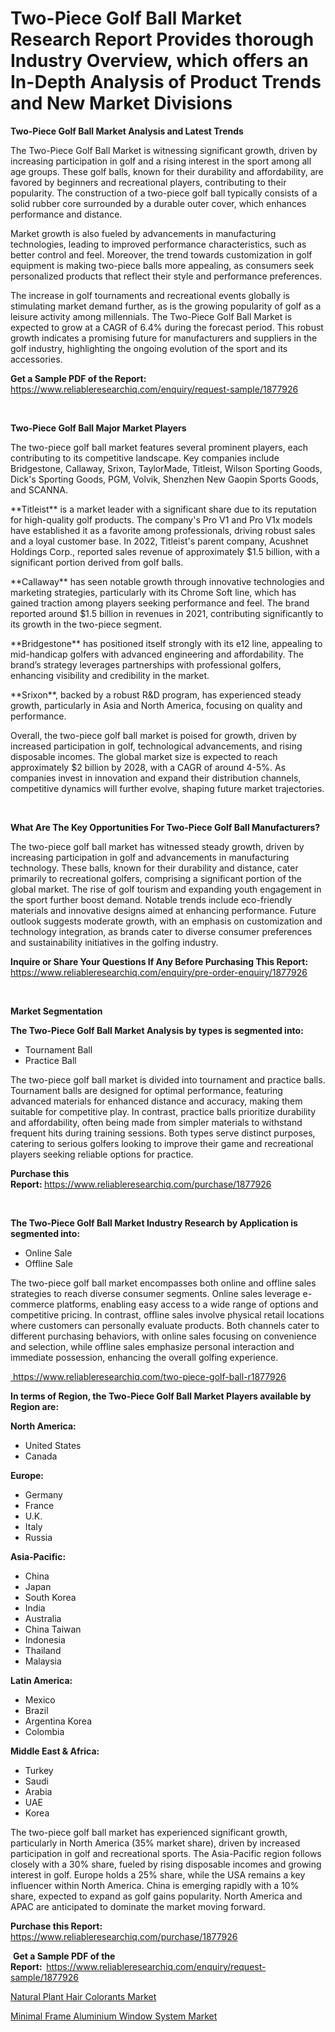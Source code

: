 <p><h1>Two-Piece Golf Ball Market Research Report Provides thorough Industry Overview, which offers an In-Depth Analysis of Product Trends and New Market Divisions</h1></p><p><strong>Two-Piece Golf Ball Market Analysis and Latest Trends</strong></p>
<p><p>The Two-Piece Golf Ball Market is witnessing significant growth, driven by increasing participation in golf and a rising interest in the sport among all age groups. These golf balls, known for their durability and affordability, are favored by beginners and recreational players, contributing to their popularity. The construction of a two-piece golf ball typically consists of a solid rubber core surrounded by a durable outer cover, which enhances performance and distance.</p><p>Market growth is also fueled by advancements in manufacturing technologies, leading to improved performance characteristics, such as better control and feel. Moreover, the trend towards customization in golf equipment is making two-piece balls more appealing, as consumers seek personalized products that reflect their style and performance preferences.</p><p>The increase in golf tournaments and recreational events globally is stimulating market demand further, as is the growing popularity of golf as a leisure activity among millennials. The Two-Piece Golf Ball Market is expected to grow at a CAGR of 6.4% during the forecast period. This robust growth indicates a promising future for manufacturers and suppliers in the golf industry, highlighting the ongoing evolution of the sport and its accessories.</p></p>
<p><strong>Get a Sample PDF of the Report:&nbsp;</strong> <a href="https://www.reliableresearchiq.com/enquiry/request-sample/1877926?utm_campaign=103&utm_medium=2&utm_source=Github&utm_content=ia&utm_term=10022025&utm_id=two-piece-golf-ball">https://www.reliableresearchiq.com/enquiry/request-sample/1877926</a></p>
<p>&nbsp;</p>
<p><strong>Two-Piece Golf Ball Major Market Players</strong></p>
<p><p>The two-piece golf ball market features several prominent players, each contributing to its competitive landscape. Key companies include Bridgestone, Callaway, Srixon, TaylorMade, Titleist, Wilson Sporting Goods, Dick's Sporting Goods, PGM, Volvik, Shenzhen New Gaopin Sports Goods, and SCANNA.</p><p>**Titleist** is a market leader with a significant share due to its reputation for high-quality golf products. The company's Pro V1 and Pro V1x models have established it as a favorite among professionals, driving robust sales and a loyal customer base. In 2022, Titleist's parent company, Acushnet Holdings Corp., reported sales revenue of approximately $1.5 billion, with a significant portion derived from golf balls.</p><p>**Callaway** has seen notable growth through innovative technologies and marketing strategies, particularly with its Chrome Soft line, which has gained traction among players seeking performance and feel. The brand reported around $1.5 billion in revenues in 2021, contributing significantly to its growth in the two-piece segment.</p><p>**Bridgestone** has positioned itself strongly with its e12 line, appealing to mid-handicap golfers with advanced engineering and affordability. The brand’s strategy leverages partnerships with professional golfers, enhancing visibility and credibility in the market.</p><p>**Srixon**, backed by a robust R&D program, has experienced steady growth, particularly in Asia and North America, focusing on quality and performance. </p><p>Overall, the two-piece golf ball market is poised for growth, driven by increased participation in golf, technological advancements, and rising disposable incomes. The global market size is expected to reach approximately $2 billion by 2028, with a CAGR of around 4-5%. As companies invest in innovation and expand their distribution channels, competitive dynamics will further evolve, shaping future market trajectories.</p></p>
<p>&nbsp;</p>
<p><strong>What Are The Key Opportunities For Two-Piece Golf Ball Manufacturers?</strong></p>
<p><p>The two-piece golf ball market has witnessed steady growth, driven by increasing participation in golf and advancements in manufacturing technology. These balls, known for their durability and distance, cater primarily to recreational golfers, comprising a significant portion of the global market. The rise of golf tourism and expanding youth engagement in the sport further boost demand. Notable trends include eco-friendly materials and innovative designs aimed at enhancing performance. Future outlook suggests moderate growth, with an emphasis on customization and technology integration, as brands cater to diverse consumer preferences and sustainability initiatives in the golfing industry.</p></p>
<p><strong>Inquire or Share Your Questions If Any Before Purchasing This Report:</strong> <a href="https://www.reliableresearchiq.com/enquiry/pre-order-enquiry/1877926?utm_campaign=103&utm_medium=2&utm_source=Github&utm_content=ia&utm_term=10022025&utm_id=two-piece-golf-ball">https://www.reliableresearchiq.com/enquiry/pre-order-enquiry/1877926</a></p>
<p>&nbsp;</p>
<p><strong>Market Segmentation</strong></p>
<p><strong>The Two-Piece Golf Ball Market Analysis by types is segmented into:</strong></p>
<p><ul><li>Tournament Ball</li><li>Practice Ball</li></ul></p>
<p><p>The two-piece golf ball market is divided into tournament and practice balls. Tournament balls are designed for optimal performance, featuring advanced materials for enhanced distance and accuracy, making them suitable for competitive play. In contrast, practice balls prioritize durability and affordability, often being made from simpler materials to withstand frequent hits during training sessions. Both types serve distinct purposes, catering to serious golfers looking to improve their game and recreational players seeking reliable options for practice.</p></p>
<p><strong>Purchase this Report:&nbsp;</strong><a href="https://www.reliableresearchiq.com/purchase/1877926?utm_campaign=103&utm_medium=2&utm_source=Github&utm_content=ia&utm_term=10022025&utm_id=two-piece-golf-ball">https://www.reliableresearchiq.com/purchase/1877926</a></p>
<p>&nbsp;</p>
<p><strong>The Two-Piece Golf Ball Market Industry Research by Application is segmented into:</strong></p>
<p><ul><li>Online Sale</li><li>Offline Sale</li></ul></p>
<p><p>The two-piece golf ball market encompasses both online and offline sales strategies to reach diverse consumer segments. Online sales leverage e-commerce platforms, enabling easy access to a wide range of options and competitive pricing. In contrast, offline sales involve physical retail locations where customers can personally evaluate products. Both channels cater to different purchasing behaviors, with online sales focusing on convenience and selection, while offline sales emphasize personal interaction and immediate possession, enhancing the overall golfing experience.</p></p>
<p><a href="https://www.reliableresearchiq.com/two-piece-golf-ball-r1877926?utm_campaign=103&utm_medium=2&utm_source=Github&utm_content=ia&utm_term=10022025&utm_id=two-piece-golf-ball">&nbsp;https://www.reliableresearchiq.com/two-piece-golf-ball-r1877926</a></p>
<p><strong>In terms of Region, the Two-Piece Golf Ball Market Players available by Region are:</strong></p>
<p>
    <p> <strong> North America: </strong>
        <ul>
            <li>United States</li>
            <li>Canada</li>
        </ul>
        </p> 
    <p> <strong> Europe: </strong>
        <ul>
            <li>Germany</li>
            <li>France</li>
            <li>U.K.</li>
            <li>Italy</li>
            <li>Russia</li>
        </ul>
        </p> 
    <p> <strong> Asia-Pacific: </strong>
        <ul>
            <li>China</li>
            <li>Japan</li>
            <li>South Korea</li>
            <li>India</li>
            <li>Australia</li>
            <li>China Taiwan</li>
            <li>Indonesia</li>
            <li>Thailand</li>
            <li>Malaysia</li>
        </ul>
        </p> 
    <p> <strong> Latin America: </strong>
        <ul>
            <li>Mexico</li>
            <li>Brazil</li>
            <li>Argentina Korea</li>
            <li>Colombia</li>
        </ul>
        </p> 
    <p> <strong> Middle East & Africa: </strong>
        <ul>
            <li>Turkey</li>
            <li>Saudi</li>
            <li>Arabia</li>
            <li>UAE</li>
            <li>Korea</li>
        </ul>
    </p>
    </p>
<p><p>The two-piece golf ball market has experienced significant growth, particularly in North America (35% market share), driven by increased participation in golf and recreational sports. The Asia-Pacific region follows closely with a 30% share, fueled by rising disposable incomes and growing interest in golf. Europe holds a 25% share, while the USA remains a key influencer within North America. China is emerging rapidly with a 10% share, expected to expand as golf gains popularity. North America and APAC are anticipated to dominate the market moving forward.</p></p>
<p><strong>Purchase this Report: </strong><a href="https://www.reliableresearchiq.com/purchase/1877926?utm_campaign=103&utm_medium=2&utm_source=Github&utm_content=ia&utm_term=10022025&utm_id=two-piece-golf-ball">https://www.reliableresearchiq.com/purchase/1877926</a></p>
<p>&nbsp;<strong>Get a Sample PDF of the Report:&nbsp;&nbsp;</strong><a href="https://www.reliableresearchiq.com/enquiry/request-sample/1877926?utm_campaign=103&utm_medium=2&utm_source=Github&utm_content=ia&utm_term=10022025&utm_id=two-piece-golf-ball">https://www.reliableresearchiq.com/enquiry/request-sample/1877926</a></p>
<p><strong></strong></p>
<p><p><a href="https://github.com/doljanzwald/Market-Research-Report-List-1/blob/main/natural-plant-hair-colorants-market.md?utm_campaign=103&utm_medium=2&utm_source=Github&utm_content=ia&utm_term=10022025&utm_id=two-piece-golf-ball">Natural Plant Hair Colorants Market</a></p><p><a href="https://github.com/erobbyelhaw9/Market-Research-Report-List-1/blob/main/minimal-frame-aluminium-window-system-market.md?utm_campaign=103&utm_medium=2&utm_source=Github&utm_content=ia&utm_term=10022025&utm_id=two-piece-golf-ball">Minimal Frame Aluminium Window System Market</a></p></p>